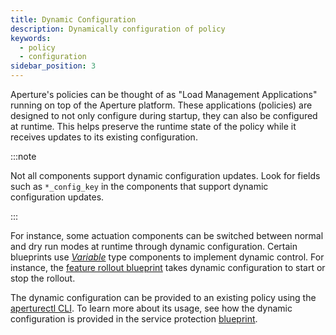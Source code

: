 ```yaml
---
title: Dynamic Configuration
description: Dynamically configuration of policy
keywords:
  - policy
  - configuration
sidebar_position: 3
---
```


Aperture's policies can be thought of as "Load Management Applications" running
on top of the Aperture platform. These applications (policies) are designed to
not only configure during startup, they can also be configured at runtime. This
helps preserve the runtime state of the policy while it receives updates to its
existing configuration.

:::note

Not all components support dynamic configuration updates. Look for fields such
as `*_config_key` in the components that support dynamic configuration updates.

:::

For instance, some actuation components can be switched between normal and dry
run modes at runtime through dynamic configuration. Certain blueprints use
[_Variable_](/reference/configuration/spec.md#variable) type components to
implement dynamic control. For instance, the
[feature rollout blueprint](/reference/blueprints/load-ramping/base#dynamic-configuration)
takes dynamic configuration to start or stop the rollout.

The dynamic configuration can be provided to an existing policy using the
[aperturectl CLI](/reference/aperture-cli/aperturectl/policy/apply/apply.md). To
learn more about its usage, see how the dynamic configuration is provided in the
service protection
[blueprint](/reference/blueprints/load-scheduling/average-latency#dynamic-configuration).
